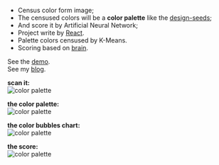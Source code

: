 - Census color form image;
- The censused colors will be a **color palette** like the [design-seeds](https://www.design-seeds.com/blog/);
- And score it by Artificial Neural Network;
- Project write by [React](https://github.com/facebook/react).  
- Palette colors censused by K-Means.  
- Scoring based on [brain](https://github.com/harthur/brain). 

See the [demo](https://woshizja.github.io/colorful-color/).  
See my [blog](https://codepen.io/zhaojun/post/cc).  

**scan it:**  
![color palette](http://oenqoxl4h.bkt.clouddn.com/qr.png) 

**the color palette:**  
![color palette](http://oenqoxl4h.bkt.clouddn.com/%E4%B8%8B%E8%BD%BD2.png)

**the color bubbles chart:**  
![color palette](http://oenqoxl4h.bkt.clouddn.com/%E4%B8%8B%E8%BD%BD%20%281%29.png)

**the score:**  
![color palette](http://oenqoxl4h.bkt.clouddn.com/snap%201497840568.jpg)
